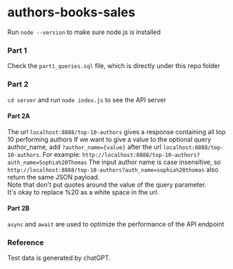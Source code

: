 # authors-books-sales

Run `node --version` to make sure node.js is installed <br>

### Part 1
Check the `part1_queries.sql` file, which is directly under this repo folder

### Part 2
`cd server` and run `node index.js` to see the API server
#### Part 2A
The url `localhost:8888/top-10-authors` gives a response containing all top 10 performing authors
If we want to give a value to the optional query author_name, add `?author_name={value}` after the url `localhost:8888/top-10-authors`. For example: `http://localhost:8888/top-10-authors?auth_name=Sophia%20Thomas` The input author name is case insensitive, so `http://localhost:8888/top-10-authors?auth_name=sophia%20thomas` also return the same JSON payload.<br>
Note that don't put quotes around the value of the query parameter.<br>
It's okay to replace %20 as a white space in the url.<br>
#### Part 2B
`async` and `await` are used to optimize the performance of the API endpoint

### Reference
Test data is generated by chatGPT.

